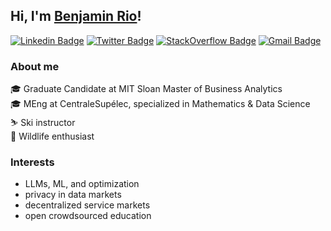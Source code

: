 ## Hi, I'm [Benjamin Rio](https://github.com/benjamrio/)!
[![Linkedin Badge](https://img.shields.io/badge/LinkedIn-0077B5?style=for-the-badge&logo=linkedin&logoColor=white)](https://www.linkedin.com/in/benjamin-rio-3884b5166/)
[![Twitter Badge](https://img.shields.io/badge/Twitter-1DA1F2?style=for-the-badge&logo=twitter&logoColor=white)](https://twitter.com/KeyzTheDev)
[![StackOverflow Badge](https://img.shields.io/badge/Stack_Overflow-FE7A16?style=for-the-badge&logo=stack-overflow&logoColor=white)](https://stackoverflow.com/users/15190888/benjamin-rio)
[![Gmail Badge](https://img.shields.io/badge/Gmail-D14836?style=for-the-badge&logo=gmail&logoColor=white)](mailto:benjamin.rio.dev@gmail.com)

### About me
🎓 Graduate Candidate at MIT Sloan Master of Business Analytics<br>
🎓 MEng at CentraleSupélec, specialized in Mathematics & Data Science<br>
⛷️ Ski instructor<br>
🦈 Wildlife enthusiast<br>

### Interests
* LLMs, ML, and optimization
* privacy in data markets
* decentralized service markets
* open crowdsourced education

<!---
benjamrio/benjamrio is a ✨ special ✨ repository because its `README.md` (this file) appears on your GitHub profile.
You can click the Preview link to take a look at your changes.

![Benjamin's top languages](https://github-readme-stats.vercel.app/api/top-langs/?username=benjamrio&show_icons=true&title_color=f6c32c&icon_color=f6c32c&text_color=9f9f9f&bg_color=151515&count_private=true&layout=compact)
--->

